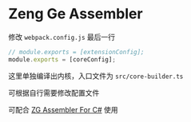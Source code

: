 # Zeng Ge Assembler

修改 `webpack.config.js` 最后一行

```js
// module.exports = [extensionConfig];
module.exports = [coreConfig];
```

这里单独编译出内核，入口文件为 `src/core-builder.ts`

可根据自行需要修改配置文件

可配合 [ZG Assembler For C#](https://gitee.com/zeng_ge/zg-assembler-cs) 使用